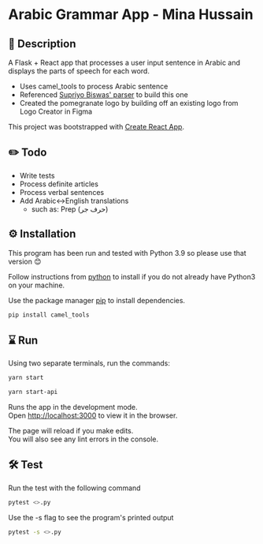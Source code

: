 # Arabic Grammar App - Mina Hussain

## 👑  Description 

A Flask + React app that processes a user input sentence in Arabic and displays the parts of speech for each word.
* Uses camel_tools to process Arabic sentence
* Referenced [Supriyo Biswas' parser](https://www.notion.so/Arabic-Grammar-Project-cdb44e57b3014af08dc1b95c2ab6cca5#e5b75ac4afb2434ab68d27566505cf0d) to build this one
* Created the pomegranate logo by building off an existing logo from Logo Creator in Figma

This project was bootstrapped with [Create React App](https://github.com/facebook/create-react-app).

## ✏️ Todo 

* Write tests
* Process definite articles
* Process verbal sentences
* Add Arabic<->English translations
    * such as: Prep (حرف جر)

## ⚙️ Installation

This program has been run and tested with Python 3.9 so please use that version 😊

Follow instructions from [python](https://www.python.org/downloads/) to install if you do not already have Python3 on your machine.

Use the package manager [pip](https://pip.pypa.io/en/stable/) to install dependencies.

```bash
pip install camel_tools
```

## ⌛ Run

Using two separate terminals, run the commands:

```bash
yarn start
```

```bash
yarn start-api
```

Runs the app in the development mode.\
Open [http://localhost:3000](http://localhost:3000) to view it in the browser.

The page will reload if you make edits.\
You will also see any lint errors in the console.

## 🛠️ Test

Run the test with the following command

```bash
pytest <>.py
```

Use the -s flag to see the program's printed output

```bash
pytest -s <>.py
```